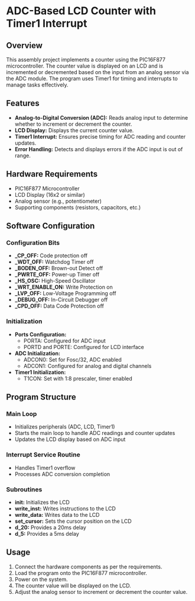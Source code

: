 # ADC-Based LCD Counter with Timer1 Interrupt

## Overview
This assembly project implements a counter using the PIC16F877 microcontroller. The counter value is displayed on an LCD and is incremented or decremented based on the input from an analog sensor via the ADC module. The program uses Timer1 for timing and interrupts to manage tasks effectively.

## Features
- **Analog-to-Digital Conversion (ADC):** Reads analog input to determine whether to increment or decrement the counter.
- **LCD Display:** Displays the current counter value.
- **Timer1 Interrupt:** Ensures precise timing for ADC reading and counter updates.
- **Error Handling:** Detects and displays errors if the ADC input is out of range.

## Hardware Requirements
- PIC16F877 Microcontroller
- LCD Display (16x2 or similar)
- Analog sensor (e.g., potentiometer)
- Supporting components (resistors, capacitors, etc.)

## Software Configuration
### Configuration Bits
- **_CP_OFF:** Code protection off
- **_WDT_OFF:** Watchdog Timer off
- **_BODEN_OFF:** Brown-out Detect off
- **_PWRTE_OFF:** Power-up Timer off
- **_HS_OSC:** High-Speed Oscillator
- **_WRT_ENABLE_ON:** Write Protection on
- **_LVP_OFF:** Low-Voltage Programming off
- **_DEBUG_OFF:** In-Circuit Debugger off
- **_CPD_OFF:** Data Code Protection off

### Initialization
- **Ports Configuration:**
  - PORTA: Configured for ADC input
  - PORTD and PORTE: Configured for LCD interface
- **ADC Initialization:**
  - ADCON0: Set for Fosc/32, ADC enabled
  - ADCON1: Configured for analog and digital channels
- **Timer1 Initialization:**
  - T1CON: Set with 1:8 prescaler, timer enabled

## Program Structure
### Main Loop
- Initializes peripherals (ADC, LCD, Timer1)
- Starts the main loop to handle ADC readings and counter updates
- Updates the LCD display based on ADC input

### Interrupt Service Routine
- Handles Timer1 overflow
- Processes ADC conversion completion

### Subroutines
- **init:** Initializes the LCD
- **write_inst:** Writes instructions to the LCD
- **write_data:** Writes data to the LCD
- **set_cursor:** Sets the cursor position on the LCD
- **d_20:** Provides a 20ms delay
- **d_5:** Provides a 5ms delay

## Usage
1. Connect the hardware components as per the requirements.
2. Load the program onto the PIC16F877 microcontroller.
3. Power on the system.
4. The counter value will be displayed on the LCD.
5. Adjust the analog sensor to increment or decrement the counter value.
